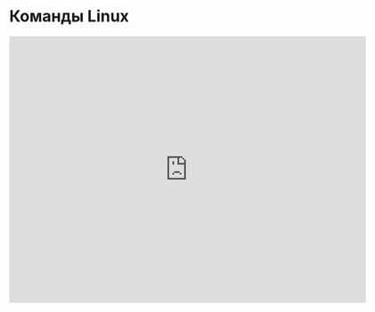 # Команды Linux
<iframe width="640" height="480" src="https://www.youtube.com/embed/2OV4d9-aXao?list=PLU-TUGRFxOHjfl2oMuOjWutiAn1HT9Xfe" frameborder="0" allowfullscreen></iframe>
